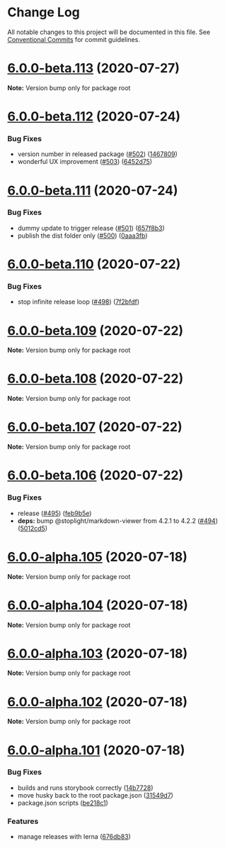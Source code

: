 # Change Log

All notable changes to this project will be documented in this file.
See [Conventional Commits](https://conventionalcommits.org) for commit guidelines.

# [6.0.0-beta.113](https://github.com/stoplightio/elements/compare/v6.0.0-beta.112...v6.0.0-beta.113) (2020-07-27)

**Note:** Version bump only for package root





# [6.0.0-beta.112](https://github.com/stoplightio/elements/compare/v6.0.0-beta.111...v6.0.0-beta.112) (2020-07-24)


### Bug Fixes

* version number in released package ([#502](https://github.com/stoplightio/elements/issues/502)) ([1467809](https://github.com/stoplightio/elements/commit/1467809de3d55da02f6563e9f63be4ff7dfdf981))
* wonderful UX improvement ([#503](https://github.com/stoplightio/elements/issues/503)) ([6452d75](https://github.com/stoplightio/elements/commit/6452d75d75278681014e38e62931afe8ce4ef24a))





# [6.0.0-beta.111](https://github.com/stoplightio/elements/compare/v6.0.0-beta.110...v6.0.0-beta.111) (2020-07-24)


### Bug Fixes

* dummy update to trigger release ([#501](https://github.com/stoplightio/elements/issues/501)) ([657f8b3](https://github.com/stoplightio/elements/commit/657f8b3568533a6ae46861c72352decaf5617362))
* publish the dist folder only ([#500](https://github.com/stoplightio/elements/issues/500)) ([0aaa3fb](https://github.com/stoplightio/elements/commit/0aaa3fbab9ffe25840c65694b4d6e3dcea303fda))





# [6.0.0-beta.110](https://github.com/stoplightio/elements/compare/v6.0.0-beta.109...v6.0.0-beta.110) (2020-07-22)


### Bug Fixes

* stop infinite release loop ([#498](https://github.com/stoplightio/elements/issues/498)) ([7f2bfdf](https://github.com/stoplightio/elements/commit/7f2bfdf3573e3702a9078c413f62ce1fc139c985))





# [6.0.0-beta.109](https://github.com/stoplightio/elements/compare/v6.0.0-beta.108...v6.0.0-beta.109) (2020-07-22)

**Note:** Version bump only for package root





# [6.0.0-beta.108](https://github.com/stoplightio/elements/compare/v6.0.0-beta.107...v6.0.0-beta.108) (2020-07-22)

**Note:** Version bump only for package root





# [6.0.0-beta.107](https://github.com/stoplightio/elements/compare/v6.0.0-beta.106...v6.0.0-beta.107) (2020-07-22)

**Note:** Version bump only for package root





# [6.0.0-beta.106](https://github.com/stoplightio/elements/compare/v6.0.0-beta.96...v6.0.0-beta.106) (2020-07-22)


### Bug Fixes

* release ([#495](https://github.com/stoplightio/elements/issues/495)) ([feb9b5e](https://github.com/stoplightio/elements/commit/feb9b5e70ddd39ff30b6379cb60a269c24245aa7))
* **deps:** bump @stoplight/markdown-viewer from 4.2.1 to 4.2.2 ([#494](https://github.com/stoplightio/elements/issues/494)) ([5012cd5](https://github.com/stoplightio/elements/commit/5012cd5cf600f91d3b837b1152883499a50a40b1))





# [6.0.0-alpha.105](https://github.com/stoplightio/elements/compare/v6.0.0-alpha.104...v6.0.0-alpha.105) (2020-07-18)

**Note:** Version bump only for package root





# [6.0.0-alpha.104](https://github.com/stoplightio/elements/compare/v6.0.0-alpha.103...v6.0.0-alpha.104) (2020-07-18)

**Note:** Version bump only for package root





# [6.0.0-alpha.103](https://github.com/stoplightio/elements/compare/v6.0.0-alpha.102...v6.0.0-alpha.103) (2020-07-18)

**Note:** Version bump only for package root





# [6.0.0-alpha.102](https://github.com/stoplightio/elements/compare/v6.0.0-alpha.101...v6.0.0-alpha.102) (2020-07-18)

**Note:** Version bump only for package root





# [6.0.0-alpha.101](https://github.com/stoplightio/elements/compare/v6.0.0-beta.95...v6.0.0-alpha.101) (2020-07-18)


### Bug Fixes

* builds and runs storybook correctly ([14b7728](https://github.com/stoplightio/elements/commit/14b77283bb3ba8402bbf476cdbb047cf6dba8e6f))
* move husky back to the root package.json ([31549d7](https://github.com/stoplightio/elements/commit/31549d71d2cadf9474e36c0d40daa6c08ce691ad))
* package.json scripts ([be218c1](https://github.com/stoplightio/elements/commit/be218c1fbd66cefb9bb110f0af50c70c76dba3d8))


### Features

* manage releases with lerna ([676db83](https://github.com/stoplightio/elements/commit/676db837efd0e38f526ba15ba1458110db401837))
